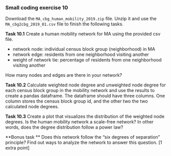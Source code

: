 ### Small coding exercise 10

Download the `MA_cbg_human_mobility_2019.zip` file. Unzip it and use the `MA_cbg2cbg_2019_01.csv` file to finish the following tasks. 

**Task 10.1** Create a human mobility network for MA using the provided csv file.
* network node: individual census block group (neighborhood) in MA
* network edge: residents from one neighborhood visiting another
* weight of network tie: percentage of residents from one neighborhood visiting another    

How many nodes and edges are there in your network? 

 

**Task 10.2** Calculate weighted node degree and unweighted node degree for each census block group in the mobility network and use the results to create a pandas dataframe. The dataframe should have three columns. One column stores the census block group id, and the other two the two calculated node degrees. 

 

**Task 10.3** Create a plot that visualizes the distribution of the weighted node degrees. Is the human mobility network a scale-free network? In other words, does the degree distribution follow a power law? 

**Bonus task ** Does this network follow the “six degrees of separation” principle? Find out ways to analyze the network to answer this question. [1 extra point]